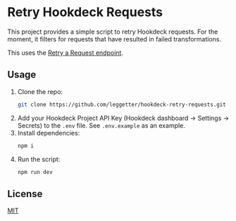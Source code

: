 # Retry Hookdeck Requests

This project provides a simple script to retry Hookdeck requests. For the moment, it filters for requests that have resulted in failed transformations.

This uses the [Retry a Request endpoint](https://hookdeck.com/docs/api#retry-a-request#retry-a-request).

## Usage

1. Clone the repo:
   ```sh
   git clone https://github.com/leggetter/hookdeck-retry-requests.git
   ```
2. Add your Hookdeck Project API Key (Hookdeck dashboard -> Settings -> Secrets) to the `.env` file. See `.env.example` as an example.
3. Install dependencies:
   ```sh
   npm i
   ```
4. Run the script:
   ```sh
   npm run dev
   ```

## License

[MIT](LICENSE)
